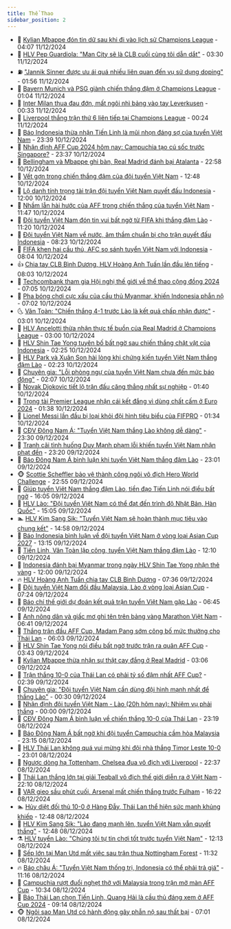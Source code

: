 ```yaml
---
title: Thể Thao
sidebar_position: 2
---
```


<!-- dantri-the-thao:START -->
- 🎡 [Kylian Mbappe đón tin dữ sau khi đi vào lịch sử Champions League](https://dantri.com.vn/the-thao/kylian-mbappe-don-tin-du-sau-khi-di-vao-lich-su-champions-league-20241211110733776.htm) - 04:07 11/12/2024
- 💯 [HLV Pep Guardiola: &quot;Man City sẽ là CLB cuối cùng tôi dẫn dắt&quot;](https://dantri.com.vn/the-thao/hlv-pep-guardiola-man-city-se-la-clb-cuoi-cung-toi-dan-dat-20241211090057114.htm) - 03:30 11/12/2024
- ⛽️ [&quot;Jannik Sinner được ưu ái quá nhiều liên quan đến vụ sử dụng doping&quot;](https://dantri.com.vn/the-thao/jannik-sinner-duoc-uu-ai-qua-nhieu-lien-quan-den-vu-su-dung-doping-20241211085349416.htm) - 01:56 11/12/2024
- 💃 [Bayern Munich và PSG giành chiến thắng đậm ở Champions League](https://dantri.com.vn/the-thao/bayern-munich-va-psg-gianh-chien-thang-dam-o-champions-league-20241211072522936.htm) - 01:04 11/12/2024
- 🌈 [Inter Milan thua đau đớn, mất ngôi nhì bảng vào tay Leverkusen](https://dantri.com.vn/the-thao/inter-milan-thua-dau-don-mat-ngoi-nhi-bang-vao-tay-leverkusen-20241211073306725.htm) - 00:33 11/12/2024
- 🦅 [Liverpool thắng trận thứ 6 liên tiếp tại Champions League](https://dantri.com.vn/the-thao/liverpool-thang-tran-thu-6-lien-tiep-tai-champions-league-20241211072424685.htm) - 00:24 11/12/2024
- 🌝 [Báo Indonesia thừa nhận Tiến Linh là mũi nhọn đáng sợ của tuyển Việt Nam](https://dantri.com.vn/the-thao/bao-indonesia-thua-nhan-tien-linh-la-mui-nhon-dang-so-cua-tuyen-viet-nam-20241210231857047.htm) - 23:39 10/12/2024
- 🚀 [Nhận định AFF Cup 2024 hôm nay: Campuchia tạo cú sốc trước Singapore?](https://dantri.com.vn/the-thao/nhan-dinh-aff-cup-2024-hom-nay-campuchia-tao-cu-soc-truoc-singapore-20241210225927883.htm) - 23:37 10/12/2024
- 🎉 [Bellingham và Mbappe ghi bàn, Real Madrid đánh bại Atalanta](https://dantri.com.vn/the-thao/bellingham-va-mbappe-ghi-ban-real-madrid-danh-bai-atalanta-20241211055807269.htm) - 22:58 10/12/2024
- 📝 [Vết gợn trong chiến thắng đậm của đội tuyển Việt Nam](https://dantri.com.vn/the-thao/vet-gon-trong-chien-thang-dam-cua-doi-tuyen-viet-nam-20241210175403312.htm) - 12:48 10/12/2024
- 🦄 [Lộ danh tính trọng tài trận đội tuyển Việt Nam quyết đấu Indonesia](https://dantri.com.vn/the-thao/lo-danh-tinh-trong-tai-tran-doi-tuyen-viet-nam-quyet-dau-indonesia-20241210185226602.htm) - 12:00 10/12/2024
- 🎉 [Nhầm lẫn hài hước của AFF trong chiến thắng của tuyển Việt Nam](https://dantri.com.vn/the-thao/nham-lan-hai-huoc-cua-aff-trong-chien-thang-cua-tuyen-viet-nam-20241210184738927.htm) - 11:47 10/12/2024
- 💼 [Đội tuyển Việt Nam đón tin vui bất ngờ từ FIFA khi thắng đậm Lào](https://dantri.com.vn/the-thao/doi-tuyen-viet-nam-don-tin-vui-bat-ngo-tu-fifa-khi-thang-dam-lao-20241210182052783.htm) - 11:20 10/12/2024
- 🤡 [Đội tuyển Việt Nam về nước, âm thầm chuẩn bị cho trận quyết đấu Indonesia](https://dantri.com.vn/the-thao/doi-tuyen-viet-nam-ve-nuoc-am-tham-chuan-bi-cho-tran-quyet-dau-indonesia-20241210151911449.htm) - 08:23 10/12/2024
- 🦆 [FIFA khen hai cầu thủ, AFC so sánh tuyển Việt Nam với Indonesia](https://dantri.com.vn/the-thao/fifa-khen-hai-cau-thu-afc-so-sanh-tuyen-viet-nam-voi-indonesia-20241210112414627.htm) - 08:04 10/12/2024
- 👍 [Chia tay CLB Bình Dương, HLV Hoàng Anh Tuấn lần đầu lên tiếng](https://dantri.com.vn/the-thao/chia-tay-clb-binh-duong-hlv-hoang-anh-tuan-lan-dau-len-tieng-20241210142523649.htm) - 08:03 10/12/2024
- 💼 [Techcombank tham gia Hội nghị thế giới về thể thao cộng đồng 2024](https://dantri.com.vn/the-thao/techcombank-tham-gia-hoi-nghi-the-gioi-ve-the-thao-cong-dong-2024-20241210140459289.htm) - 07:05 10/12/2024
- 🦒 [Pha bóng chơi cực xấu của cầu thủ Myanmar, khiến Indonesia phẫn nộ](https://dantri.com.vn/the-thao/pha-bong-choi-cuc-xau-cua-cau-thu-myanmar-khien-indonesia-phan-no-20241210135444628.htm) - 07:02 10/12/2024
- 🌜 [Văn Toàn: &quot;Chiến thắng 4-1 trước Lào là kết quả chấp nhận được&quot;](https://dantri.com.vn/the-thao/van-toan-chien-thang-4-1-truoc-lao-la-ket-qua-chap-nhan-duoc-20241210102751798.htm) - 03:01 10/12/2024
- 🦆 [HLV Ancelotti thừa nhận thực tế buồn của Real Madrid ở Champions League](https://dantri.com.vn/the-thao/hlv-ancelotti-thua-nhan-thuc-te-buon-cua-real-madrid-o-champions-league-20241210094659847.htm) - 03:00 10/12/2024
- 💪 [HLV Shin Tae Yong tuyên bố bất ngờ sau chiến thắng chật vật của Indonesia](https://dantri.com.vn/the-thao/hlv-shin-tae-yong-tuyen-bo-bat-ngo-sau-chien-thang-chat-vat-cua-indonesia-20241210092513576.htm) - 02:25 10/12/2024
- 🧠 [HLV Park và Xuân Son hài lòng khi chứng kiến tuyển Việt Nam thắng đậm Lào](https://dantri.com.vn/the-thao/hlv-park-va-xuan-son-hai-long-khi-chung-kien-tuyen-viet-nam-thang-dam-lao-20241210092050306.htm) - 02:23 10/12/2024
- 🦄 [Chuyên gia: &quot;Lỗi phòng ngự của tuyển Việt Nam chưa đến mức báo động&quot;](https://dantri.com.vn/the-thao/chuyen-gia-loi-phong-ngu-cua-tuyen-viet-nam-chua-den-muc-bao-dong-20241210090014782.htm) - 02:07 10/12/2024
- 🥸 [Novak Djokovic tiết lộ trận đấu căng thẳng nhất sự nghiệp](https://dantri.com.vn/the-thao/novak-djokovic-tiet-lo-tran-dau-cang-thang-nhat-su-nghiep-20241210083731870.htm) - 01:40 10/12/2024
- 🤠 [Trọng tài Premier League nhận cái kết đắng vì dùng chất cấm ở Euro 2024](https://dantri.com.vn/the-thao/trong-tai-premier-league-nhan-cai-ket-dang-vi-dung-chat-cam-o-euro-2024-20241210084700466.htm) - 01:38 10/12/2024
- 👺 [Lionel Messi lần đầu bị loại khỏi đội hình tiêu biểu của FIFPRO](https://dantri.com.vn/the-thao/lionel-messi-lan-dau-bi-loai-khoi-doi-hinh-tieu-bieu-cua-fifpro-20241210082416317.htm) - 01:34 10/12/2024
- 📝 [CĐV Đông Nam Á: &quot;Tuyển Việt Nam thắng Lào không dễ dàng&quot;](https://dantri.com.vn/the-thao/cdv-dong-nam-a-tuyen-viet-nam-thang-lao-khong-de-dang-20241209235448830.htm) - 23:30 09/12/2024
- 🦆 [Tranh cãi tình huống Duy Mạnh phạm lỗi khiến tuyển Việt Nam nhận phạt đền](https://dantri.com.vn/the-thao/tranh-cai-tinh-huong-duy-manh-pham-loi-khien-tuyen-viet-nam-nhan-phat-den-20241209232929158.htm) - 23:20 09/12/2024
- 🥳 [Báo Đông Nam Á bình luận khi tuyển Việt Nam thắng đậm Lào](https://dantri.com.vn/the-thao/bao-dong-nam-a-binh-luan-khi-tuyen-viet-nam-thang-dam-lao-20241210000032224.htm) - 23:01 09/12/2024
- 🐵 [Scottie Scheffler bảo vệ thành công ngôi vô địch Hero World Challenge](https://dantri.com.vn/the-thao/scottie-scheffler-bao-ve-thanh-cong-ngoi-vo-dich-hero-world-challenge-20241210001301177.htm) - 22:55 09/12/2024
- 🤩 [Giúp tuyển Việt Nam thắng đậm Lào, tiền đạo Tiến Linh nói điều bất ngờ](https://dantri.com.vn/the-thao/giup-tuyen-viet-nam-thang-dam-lao-tien-dao-tien-linh-noi-dieu-bat-ngo-20241209224724064.htm) - 16:05 09/12/2024
- 🤠 [HLV Lào: &quot;Đội tuyển Việt Nam có thể đạt đến trình độ Nhật Bản, Hàn Quốc&quot;](https://dantri.com.vn/the-thao/hlv-lao-doi-tuyen-viet-nam-co-the-dat-den-trinh-do-nhat-ban-han-quoc-20241209220408736.htm) - 15:05 09/12/2024
- 🏊 [HLV Kim Sang Sik: &quot;Tuyển Việt Nam sẽ hoàn thành mục tiêu vào chung kết&quot;](https://dantri.com.vn/the-thao/hlv-kim-sang-sik-tuyen-viet-nam-se-hoan-thanh-muc-tieu-vao-chung-ket-20241209215144875.htm) - 14:58 09/12/2024
- 🗽 [Báo Indonesia bình luận về đội tuyển Việt Nam ở vòng loại Asian Cup 2027](https://dantri.com.vn/the-thao/bao-indonesia-binh-luan-ve-doi-tuyen-viet-nam-o-vong-loai-asian-cup-2027-20241209184459254.htm) - 13:15 09/12/2024
- 🚀 [Tiến Linh, Văn Toàn lập công, tuyển Việt Nam thắng đậm Lào](https://dantri.com.vn/the-thao/tien-linh-van-toan-lap-cong-tuyen-viet-nam-thang-dam-lao-20241209191002213.htm) - 12:10 09/12/2024
- 🎉 [Indonesia đánh bại Myanmar trong ngày HLV Shin Tae Yong nhận thẻ vàng](https://dantri.com.vn/the-thao/indonesia-danh-bai-myanmar-trong-ngay-hlv-shin-tae-yong-nhan-the-vang-20241209174530246.htm) - 12:00 09/12/2024
- 🔥 [HLV Hoàng Anh Tuấn chia tay CLB Bình Dương](https://dantri.com.vn/the-thao/hlv-hoang-anh-tuan-chia-tay-clb-binh-duong-20241209143451985.htm) - 07:36 09/12/2024
- 🎉 [Đội tuyển Việt Nam đối đầu Malaysia, Lào ở vòng loại Asian Cup](https://dantri.com.vn/the-thao/doi-tuyen-viet-nam-doi-dau-malaysia-lao-o-vong-loai-asian-cup-20241209142352496.htm) - 07:24 09/12/2024
- 🎡 [Báo chí thế giới dự đoán kết quả trận tuyển Việt Nam gặp Lào](https://dantri.com.vn/the-thao/bao-chi-the-gioi-du-doan-ket-qua-tran-tuyen-viet-nam-gap-lao-20241209121702107.htm) - 06:45 09/12/2024
- 🐻 [Anh nông dân và giấc mơ ghi tên trên bảng vàng Marathon Việt Nam](https://dantri.com.vn/the-thao/anh-nong-dan-va-giac-mo-ghi-ten-tren-bang-vang-marathon-viet-nam-20241126134224556.htm) - 06:41 09/12/2024
- 🌊 [Thắng trận đầu AFF Cup, Madam Pang sớm công bố mức thưởng cho Thái Lan](https://dantri.com.vn/the-thao/thang-tran-dau-aff-cup-madam-pang-som-cong-bo-muc-thuong-cho-thai-lan-20241209112503837.htm) - 06:03 09/12/2024
- 💃 [HLV Shin Tae Yong nói điều bất ngờ trước trận ra quân AFF Cup](https://dantri.com.vn/the-thao/hlv-shin-tae-yong-noi-dieu-bat-ngo-truoc-tran-ra-quan-aff-cup-20241209104319795.htm) - 03:43 09/12/2024
- 🤔 [Kylian Mbappe thừa nhận sự thật cay đắng ở Real Madrid](https://dantri.com.vn/the-thao/kylian-mbappe-thua-nhan-su-that-cay-dang-o-real-madrid-20241209080933393.htm) - 03:06 09/12/2024
- 🤭 [Trận thắng 10-0 của Thái Lan có phải tỷ số đậm nhất AFF Cup?](https://dantri.com.vn/the-thao/tran-thang-10-0-cua-thai-lan-co-phai-ty-so-dam-nhat-aff-cup-20241209093840533.htm) - 02:39 09/12/2024
- 👹 [Chuyên gia: &quot;Đội tuyển Việt Nam cần dùng đội hình mạnh nhất để thắng Lào&quot;](https://dantri.com.vn/the-thao/chuyen-gia-doi-tuyen-viet-nam-can-dung-doi-hinh-manh-nhat-de-thang-lao-20241208224402570.htm) - 00:30 09/12/2024
- 🗽 [Nhận định đội tuyển Việt Nam - Lào &lpar;20h hôm nay&rpar;: Nhiệm vụ phải thắng](https://dantri.com.vn/the-thao/nhan-dinh-doi-tuyen-viet-nam-lao-20h-hom-nay-nhiem-vu-phai-thang-20241208162922712.htm) - 00:00 09/12/2024
- 🥳 [CĐV Đông Nam Á bình luận về chiến thắng 10-0 của Thái Lan](https://dantri.com.vn/the-thao/cdv-dong-nam-a-binh-luan-ve-chien-thang-10-0-cua-thai-lan-20241208234021462.htm) - 23:19 08/12/2024
- 💃 [Báo Đông Nam Á bất ngờ khi đội tuyển Campuchia cầm hòa Malaysia](https://dantri.com.vn/the-thao/bao-dong-nam-a-bat-ngo-khi-doi-tuyen-campuchia-cam-hoa-malaysia-20241208214621628.htm) - 23:15 08/12/2024
- 🧰 [HLV Thái Lan không quá vui mừng khi đội nhà thắng Timor Leste 10-0](https://dantri.com.vn/the-thao/hlv-thai-lan-khong-qua-vui-mung-khi-doi-nha-thang-timor-leste-10-0-20241209060128906.htm) - 23:01 08/12/2024
- 💪 [Ngược dòng hạ Tottenham, Chelsea đua vô địch với Liverpool](https://dantri.com.vn/the-thao/nguoc-dong-ha-tottenham-chelsea-dua-vo-dich-voi-liverpool-20241209053721132.htm) - 22:37 08/12/2024
- 🚀 [Thái Lan thắng lớn tại giải Teqball vô địch thế giới diễn ra ở Việt Nam](https://dantri.com.vn/the-thao/thai-lan-thang-lon-tai-giai-teqball-vo-dich-the-gioi-dien-ra-o-viet-nam-20241209000539629.htm) - 22:10 08/12/2024
- 🤠 [VAR gieo sầu phút cuối, Arsenal mất chiến thắng trước Fulham](https://dantri.com.vn/the-thao/var-gieo-sau-phut-cuoi-arsenal-mat-chien-thang-truoc-fulham-20241208232208626.htm) - 16:22 08/12/2024
- 🏊 [Hủy diệt đối thủ 10-0 ở Hàng Đẫy, Thái Lan thể hiện sức mạnh khủng khiếp](https://dantri.com.vn/the-thao/huy-diet-doi-thu-10-0-o-hang-day-thai-lan-the-hien-suc-manh-khung-khiep-20241208194831280.htm) - 12:48 08/12/2024
- 🦄 [HLV Kim Sang Sik: &quot;Lào đang mạnh lên, tuyển Việt Nam vẫn quyết thắng&quot;](https://dantri.com.vn/the-thao/hlv-kim-sang-sik-lao-dang-manh-len-tuyen-viet-nam-van-quyet-thang-20241208194746179.htm) - 12:48 08/12/2024
- ⚗️ [HLV tuyển Lào: &quot;Chúng tôi tự tin chơi tốt trước tuyển Việt Nam&quot;](https://dantri.com.vn/the-thao/hlv-tuyen-lao-chung-toi-tu-tin-choi-tot-truoc-tuyen-viet-nam-20241208191218844.htm) - 12:13 08/12/2024
- 🥷 [Sếp lớn tại Man Utd mất việc sau trận thua Nottingham Forest](https://dantri.com.vn/the-thao/sep-lon-tai-man-utd-mat-viec-sau-tran-thua-nottingham-forest-20241208182932831.htm) - 11:32 08/12/2024
- 🔥 [Báo châu Á: &quot;Tuyển Việt Nam thống trị, Indonesia có thể phải trả giá&quot;](https://dantri.com.vn/the-thao/bao-chau-a-tuyen-viet-nam-thong-tri-indonesia-co-the-phai-tra-gia-20241208180155241.htm) - 11:16 08/12/2024
- 🦅 [Campuchia rượt đuổi nghẹt thở với Malaysia trong trận mở màn AFF Cup](https://dantri.com.vn/the-thao/campuchia-ruot-duoi-nghet-tho-voi-malaysia-trong-tran-mo-man-aff-cup-20241208173437678.htm) - 10:34 08/12/2024
- 🌝 [Báo Thái Lan chọn Tiến Linh, Quang Hải là cầu thủ đáng xem ở AFF Cup 2024](https://dantri.com.vn/the-thao/bao-thai-lan-chon-tien-linh-quang-hai-la-cau-thu-dang-xem-o-aff-cup-2024-20241208160803156.htm) - 09:14 08/12/2024
- 🐵 [Ngôi sao Man Utd có hành động gây phẫn nộ sau thất bại](https://dantri.com.vn/the-thao/ngoi-sao-man-utd-co-hanh-dong-gay-phan-no-sau-that-bai-20241208125322730.htm) - 07:01 08/12/2024<!-- dantri-the-thao:END -->

